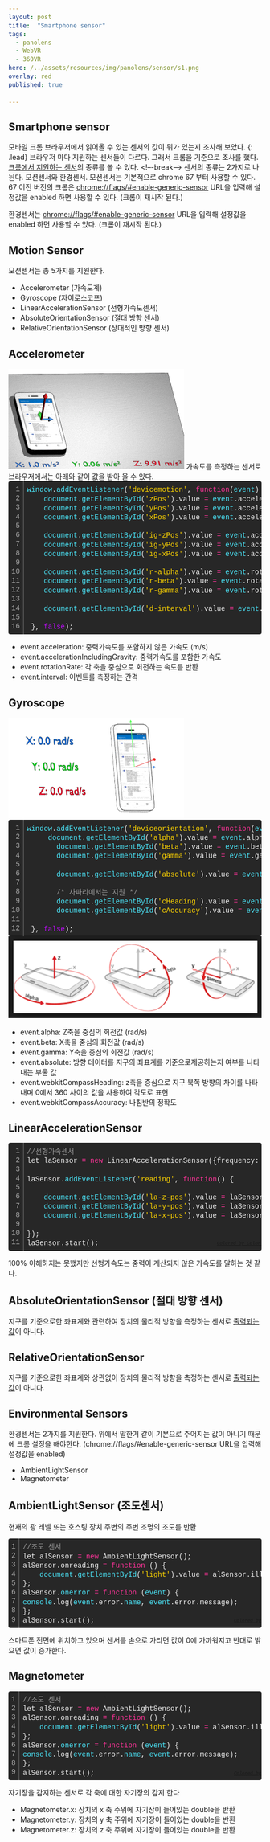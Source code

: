 ```yaml
---
layout: post
title:  "Smartphone sensor"
tags:
  - panolens
  - WebVR
  - 360VR
hero: /../assets/resources/img/panolens/sensor/s1.png
overlay: red
published: true

---
```

## Smartphone sensor
모바일 크롬 브라우저에서 읽어올 수 있는 센서의 값이 뭐가 있는지 조사해 보았다.
{: .lead}
브라우저 마다 지원하는 센서들이 다르다. 그래서 크롬을 기준으로 조사를 했다. <a href="https://developers.google.com/web/updates/2017/09/sensors-for-the-web">크롬에서 지원하는 센서</a>의 종류를 볼 수 있다. 
<!–-break-–>
센서의 종류는 2가지로 나뉜다. 모션센서와 환경센서. 모션센서는 기본적으로 chrome 67 부터 사용할 수 있다. 67 이전 버전의 크롬은 <a href="chrome://flags/#enable-generic-sensor">chrome://flags/#enable-generic-sensor</a> URL을 입력해 설정값을 enabled 하면 사용할 수 있다. (크롬이 재시작 된다.)

환경센서는 <a href="chrome://flags/#enable-generic-sensor-extra-classes">chrome://flags/#enable-generic-sensor</a> URL을 입력해 설정값을 enabled 하면 사용할 수 있다. (크롬이 재시작 된다.)

## Motion Sensor
모션센서는 총 5가지를 지원한다.
- Accelerometer (가속도계)
- Gyroscope (자이로스코프)
- LinearAccelerationSensor (선형가속도센서)
- AbsoluteOrientationSensor (절대 방향 센서)
- RelativeOrientationSensor (상대적인 방향 센서)

## Accelerometer
<img src='/../assets/resources/img/panolens/sensor/accelerometer.gif' alt='accelerometer'>
가속도를 측정하는 센서로 브라우저에서는 아래와 같이 값을 받아 올 수 있다. 
<div class="colorscripter-code" style="color:#f0f0f0;font-family:Consolas, 'Liberation Mono', Menlo, Courier, monospace !important; position:relative !important;overflow:auto"><table class="colorscripter-code-table" style="margin:0;padding:0;border:none;background-color:#272727;border-radius:4px;" cellspacing="0" cellpadding="0"><tr><td style="padding:6px;border-right:2px solid #4f4f4f"><div style="margin:0;padding:0;word-break:normal;text-align:right;color:#aaa;font-family:Consolas, 'Liberation Mono', Menlo, Courier, monospace !important;line-height:130%"><div style="line-height:130%">1</div><div style="line-height:130%">2</div><div style="line-height:130%">3</div><div style="line-height:130%">4</div><div style="line-height:130%">5</div><div style="line-height:130%">6</div><div style="line-height:130%">7</div><div style="line-height:130%">8</div><div style="line-height:130%">9</div><div style="line-height:130%">10</div><div style="line-height:130%">11</div><div style="line-height:130%">12</div><div style="line-height:130%">13</div><div style="line-height:130%">14</div><div style="line-height:130%">15</div><div style="line-height:130%">16</div></div></td><td style="padding:6px 0;text-align:left"><div style="margin:0;padding:0;color:#f0f0f0;font-family:Consolas, 'Liberation Mono', Menlo, Courier, monospace !important;line-height:130%"><div style="padding:0 6px; white-space:pre; line-height:130%"><span style="color:#4be6fa">window</span>.<span style="color:#4be6fa">addEventListener</span>(<span style="color:#ffd500">'devicemotion'</span>,&nbsp;<span style="color:#ff3399">function</span>(<span style="color:#4be6fa">event</span>)&nbsp;{</div><div style="padding:0 6px; white-space:pre; line-height:130%">&nbsp;&nbsp;&nbsp;&nbsp;<span style="color:#4be6fa">document</span>.<span style="color:#4be6fa">getElementById</span>(<span style="color:#ffd500">'zPos'</span>).value&nbsp;<span style="color:#0086b3"></span><span style="color:#ff3399">=</span>&nbsp;<span style="color:#4be6fa">event</span>.acceleration.z;</div><div style="padding:0 6px; white-space:pre; line-height:130%">&nbsp;&nbsp;&nbsp;&nbsp;<span style="color:#4be6fa">document</span>.<span style="color:#4be6fa">getElementById</span>(<span style="color:#ffd500">'yPos'</span>).value&nbsp;<span style="color:#0086b3"></span><span style="color:#ff3399">=</span>&nbsp;<span style="color:#4be6fa">event</span>.acceleration.y;</div><div style="padding:0 6px; white-space:pre; line-height:130%">&nbsp;&nbsp;&nbsp;&nbsp;<span style="color:#4be6fa">document</span>.<span style="color:#4be6fa">getElementById</span>(<span style="color:#ffd500">'xPos'</span>).value&nbsp;<span style="color:#0086b3"></span><span style="color:#ff3399">=</span>&nbsp;<span style="color:#4be6fa">event</span>.acceleration.x;</div><div style="padding:0 6px; white-space:pre; line-height:130%">&nbsp;&nbsp;&nbsp;&nbsp;</div><div style="padding:0 6px; white-space:pre; line-height:130%">&nbsp;&nbsp;&nbsp;&nbsp;<span style="color:#4be6fa">document</span>.<span style="color:#4be6fa">getElementById</span>(<span style="color:#ffd500">'ig-zPos'</span>).value&nbsp;<span style="color:#0086b3"></span><span style="color:#ff3399">=</span>&nbsp;<span style="color:#4be6fa">event</span>.accelerationIncludingGravity.z;</div><div style="padding:0 6px; white-space:pre; line-height:130%">&nbsp;&nbsp;&nbsp;&nbsp;<span style="color:#4be6fa">document</span>.<span style="color:#4be6fa">getElementById</span>(<span style="color:#ffd500">'ig-yPos'</span>).value&nbsp;<span style="color:#0086b3"></span><span style="color:#ff3399">=</span>&nbsp;<span style="color:#4be6fa">event</span>.accelerationIncludingGravity.y;</div><div style="padding:0 6px; white-space:pre; line-height:130%">&nbsp;&nbsp;&nbsp;&nbsp;<span style="color:#4be6fa">document</span>.<span style="color:#4be6fa">getElementById</span>(<span style="color:#ffd500">'ig-xPos'</span>).value&nbsp;<span style="color:#0086b3"></span><span style="color:#ff3399">=</span>&nbsp;<span style="color:#4be6fa">event</span>.accelerationIncludingGravity.x;</div><div style="padding:0 6px; white-space:pre; line-height:130%">&nbsp;&nbsp;&nbsp;&nbsp;&nbsp;&nbsp;</div><div style="padding:0 6px; white-space:pre; line-height:130%">&nbsp;&nbsp;&nbsp;&nbsp;<span style="color:#4be6fa">document</span>.<span style="color:#4be6fa">getElementById</span>(<span style="color:#ffd500">'r-alpha'</span>).value&nbsp;<span style="color:#0086b3"></span><span style="color:#ff3399">=</span>&nbsp;<span style="color:#4be6fa">event</span>.rotationRate.alpha;</div><div style="padding:0 6px; white-space:pre; line-height:130%">&nbsp;&nbsp;&nbsp;&nbsp;<span style="color:#4be6fa">document</span>.<span style="color:#4be6fa">getElementById</span>(<span style="color:#ffd500">'r-beta'</span>).value&nbsp;<span style="color:#0086b3"></span><span style="color:#ff3399">=</span>&nbsp;<span style="color:#4be6fa">event</span>.rotationRate.beta;</div><div style="padding:0 6px; white-space:pre; line-height:130%">&nbsp;&nbsp;&nbsp;&nbsp;<span style="color:#4be6fa">document</span>.<span style="color:#4be6fa">getElementById</span>(<span style="color:#ffd500">'r-gamma'</span>).value&nbsp;<span style="color:#0086b3"></span><span style="color:#ff3399">=</span>&nbsp;<span style="color:#4be6fa">event</span>.rotationRate.gamma;</div><div style="padding:0 6px; white-space:pre; line-height:130%">&nbsp;&nbsp;&nbsp;&nbsp;</div><div style="padding:0 6px; white-space:pre; line-height:130%">&nbsp;&nbsp;&nbsp;&nbsp;<span style="color:#4be6fa">document</span>.<span style="color:#4be6fa">getElementById</span>(<span style="color:#ffd500">'d-interval'</span>).value&nbsp;<span style="color:#0086b3"></span><span style="color:#ff3399">=</span>&nbsp;<span style="color:#4be6fa">event</span>.interval;</div><div style="padding:0 6px; white-space:pre; line-height:130%">&nbsp;&nbsp;&nbsp;&nbsp;</div><div style="padding:0 6px; white-space:pre; line-height:130%">&nbsp;},&nbsp;<span style="color:#c10aff">false</span>);</div></div><div style="text-align:right;margin-top:-13px;margin-right:5px;font-size:9px;font-style:italic"><a href="http://colorscripter.com/info#e" target="_blank" style="color:#4f4f4ftext-decoration:none">Colored by Color Scripter</a></div></td><td style="vertical-align:bottom;padding:0 2px 4px 0"><a href="http://colorscripter.com/info#e" target="_blank" style="text-decoration:none;color:white"><span style="font-size:9px;word-break:normal;background-color:#4f4f4f;color:white;border-radius:10px;padding:1px">cs</span></a></td></tr></table></div>

- event.acceleration: 중력가속도를 포함하지 않은 가속도 (m/s) 
- event.accelerationIncludingGravity: 중력가속도를 포함한 가속도
- event.rotationRate: 각 축을 중심으로 회전하는 속도를 반환
- event.interval: 이벤트를 측정하는 간격

## Gyroscope
<img src='/../assets/resources/img/panolens/sensor/gyroscope.gif' alt='gyroscope'>
<div class="colorscripter-code" style="color:#f0f0f0;font-family:Consolas, 'Liberation Mono', Menlo, Courier, monospace !important; position:relative !important;overflow:auto"><table class="colorscripter-code-table" style="margin:0;padding:0;border:none;background-color:#272727;border-radius:4px;" cellspacing="0" cellpadding="0"><tr><td style="padding:6px;border-right:2px solid #4f4f4f"><div style="margin:0;padding:0;word-break:normal;text-align:right;color:#aaa;font-family:Consolas, 'Liberation Mono', Menlo, Courier, monospace !important;line-height:130%"><div style="line-height:130%">1</div><div style="line-height:130%">2</div><div style="line-height:130%">3</div><div style="line-height:130%">4</div><div style="line-height:130%">5</div><div style="line-height:130%">6</div><div style="line-height:130%">7</div><div style="line-height:130%">8</div><div style="line-height:130%">9</div><div style="line-height:130%">10</div><div style="line-height:130%">11</div><div style="line-height:130%">12</div></div></td><td style="padding:6px 0;text-align:left"><div style="margin:0;padding:0;color:#f0f0f0;font-family:Consolas, 'Liberation Mono', Menlo, Courier, monospace !important;line-height:130%"><div style="padding:0 6px; white-space:pre; line-height:130%"><span style="color:#4be6fa">window</span>.<span style="color:#4be6fa">addEventListener</span>(<span style="color:#ffd500">'deviceorientation'</span>,&nbsp;<span style="color:#ff3399">function</span>(<span style="color:#4be6fa">event</span>)&nbsp;{</div><div style="padding:0 6px; white-space:pre; line-height:130%">&nbsp;&nbsp;&nbsp;&nbsp;&nbsp;<span style="color:#4be6fa">document</span>.<span style="color:#4be6fa">getElementById</span>(<span style="color:#ffd500">'alpha'</span>).value&nbsp;<span style="color:#0086b3"></span><span style="color:#ff3399">=</span>&nbsp;<span style="color:#4be6fa">event</span>.alpha;</div><div style="padding:0 6px; white-space:pre; line-height:130%">&nbsp;&nbsp;&nbsp;&nbsp;&nbsp;&nbsp;&nbsp;<span style="color:#4be6fa">document</span>.<span style="color:#4be6fa">getElementById</span>(<span style="color:#ffd500">'beta'</span>).value&nbsp;<span style="color:#0086b3"></span><span style="color:#ff3399">=</span>&nbsp;<span style="color:#4be6fa">event</span>.beta;</div><div style="padding:0 6px; white-space:pre; line-height:130%">&nbsp;&nbsp;&nbsp;&nbsp;&nbsp;&nbsp;&nbsp;<span style="color:#4be6fa">document</span>.<span style="color:#4be6fa">getElementById</span>(<span style="color:#ffd500">'gamma'</span>).value&nbsp;<span style="color:#0086b3"></span><span style="color:#ff3399">=</span>&nbsp;<span style="color:#4be6fa">event</span>.gamma;</div><div style="padding:0 6px; white-space:pre; line-height:130%">&nbsp;&nbsp;&nbsp;&nbsp;&nbsp;&nbsp;&nbsp;</div><div style="padding:0 6px; white-space:pre; line-height:130%">&nbsp;&nbsp;&nbsp;&nbsp;&nbsp;&nbsp;&nbsp;<span style="color:#4be6fa">document</span>.<span style="color:#4be6fa">getElementById</span>(<span style="color:#ffd500">'absolute'</span>).value&nbsp;<span style="color:#0086b3"></span><span style="color:#ff3399">=</span>&nbsp;<span style="color:#4be6fa">event</span>.absolute;</div><div style="padding:0 6px; white-space:pre; line-height:130%">&nbsp;&nbsp;&nbsp;&nbsp;&nbsp;&nbsp;&nbsp;</div><div style="padding:0 6px; white-space:pre; line-height:130%">&nbsp;&nbsp;&nbsp;&nbsp;&nbsp;&nbsp;&nbsp;<span style="color:#999999">/*&nbsp;사파리에서는&nbsp;지원&nbsp;*/</span>&nbsp;&nbsp;&nbsp;&nbsp;&nbsp;&nbsp;&nbsp;&nbsp;&nbsp;&nbsp;&nbsp;&nbsp;&nbsp;&nbsp;&nbsp;&nbsp;&nbsp;&nbsp;&nbsp;&nbsp;&nbsp;&nbsp;&nbsp;&nbsp;&nbsp;&nbsp;&nbsp;&nbsp;&nbsp;&nbsp;&nbsp;&nbsp;&nbsp;&nbsp;&nbsp;&nbsp;&nbsp;</div><div style="padding:0 6px; white-space:pre; line-height:130%">&nbsp;&nbsp;&nbsp;&nbsp;&nbsp;&nbsp;&nbsp;<span style="color:#4be6fa">document</span>.<span style="color:#4be6fa">getElementById</span>(<span style="color:#ffd500">'cHeading'</span>).value&nbsp;<span style="color:#0086b3"></span><span style="color:#ff3399">=</span>&nbsp;<span style="color:#4be6fa">event</span>.webkitCompassHeading;</div><div style="padding:0 6px; white-space:pre; line-height:130%">&nbsp;&nbsp;&nbsp;&nbsp;&nbsp;&nbsp;&nbsp;<span style="color:#4be6fa">document</span>.<span style="color:#4be6fa">getElementById</span>(<span style="color:#ffd500">'cAccuracy'</span>).value&nbsp;<span style="color:#0086b3"></span><span style="color:#ff3399">=</span>&nbsp;<span style="color:#4be6fa">event</span>.webkitCompassAccuracy;</div><div style="padding:0 6px; white-space:pre; line-height:130%">&nbsp;&nbsp;&nbsp;&nbsp;&nbsp;&nbsp;&nbsp;</div><div style="padding:0 6px; white-space:pre; line-height:130%">&nbsp;},&nbsp;<span style="color:#c10aff">false</span>);</div></div><div style="text-align:right;margin-top:-13px;margin-right:5px;font-size:9px;font-style:italic"><a href="http://colorscripter.com/info#e" target="_blank" style="color:#4f4f4ftext-decoration:none">Colored by Color Scripter</a></div></td><td style="vertical-align:bottom;padding:0 2px 4px 0"><a href="http://colorscripter.com/info#e" target="_blank" style="text-decoration:none;color:white"><span style="font-size:9px;word-break:normal;background-color:#4f4f4f;color:white;border-radius:10px;padding:1px">cs</span></a></td></tr></table></div>

<img src='/../assets/resources/img/panolens/sensor/s1.png' alt='s1'>

- event.alpha: Z축을 중심의 회전값 (rad/s) 
- event.beta: X축을 중심의 회전값 (rad/s) 
- event.gamma: Y축을 중심의 회전값 (rad/s) 
- event.absolute: 방향 데이터를 지구의 좌표계를 기준으로제공하는지 여부를 나타내는 부울 값
- event.webkitCompassHeading: z축을 중심으로 지구 북쪽 방향의 차이를 나타내며 0에서 360 사이의 값을 사용하여 각도로 표현
- event.webkitCompassAccuracy: 나침반의 정확도

## LinearAccelerationSensor
<div class="colorscripter-code" style="color:#f0f0f0;font-family:Consolas, 'Liberation Mono', Menlo, Courier, monospace !important; position:relative !important;overflow:auto"><table class="colorscripter-code-table" style="margin:0;padding:0;border:none;background-color:#272727;border-radius:4px;" cellspacing="0" cellpadding="0"><tr><td style="padding:6px;border-right:2px solid #4f4f4f"><div style="margin:0;padding:0;word-break:normal;text-align:right;color:#aaa;font-family:Consolas, 'Liberation Mono', Menlo, Courier, monospace !important;line-height:130%"><div style="line-height:130%">1</div><div style="line-height:130%">2</div><div style="line-height:130%">3</div><div style="line-height:130%">4</div><div style="line-height:130%">5</div><div style="line-height:130%">6</div><div style="line-height:130%">7</div><div style="line-height:130%">8</div><div style="line-height:130%">9</div><div style="line-height:130%">10</div><div style="line-height:130%">11</div></div></td><td style="padding:6px 0;text-align:left"><div style="margin:0;padding:0;color:#f0f0f0;font-family:Consolas, 'Liberation Mono', Menlo, Courier, monospace !important;line-height:130%"><div style="padding:0 6px; white-space:pre; line-height:130%"><span style="color:#999999">//선형가속센서</span></div><div style="padding:0 6px; white-space:pre; line-height:130%">let&nbsp;laSensor&nbsp;<span style="color:#0086b3"></span><span style="color:#ff3399">=</span>&nbsp;<span style="color:#ff3399">new</span>&nbsp;LinearAccelerationSensor({frequency:&nbsp;<span style="color:#c10aff">60</span>});</div><div style="padding:0 6px; white-space:pre; line-height:130%">&nbsp;</div><div style="padding:0 6px; white-space:pre; line-height:130%">laSensor.<span style="color:#4be6fa">addEventListener</span>(<span style="color:#ffd500">'reading'</span>,&nbsp;<span style="color:#ff3399">function</span>()&nbsp;{</div><div style="padding:0 6px; white-space:pre; line-height:130%">&nbsp;&nbsp;&nbsp;&nbsp;</div><div style="padding:0 6px; white-space:pre; line-height:130%">&nbsp;&nbsp;&nbsp;&nbsp;<span style="color:#4be6fa">document</span>.<span style="color:#4be6fa">getElementById</span>(<span style="color:#ffd500">'la-z-pos'</span>).value&nbsp;<span style="color:#0086b3"></span><span style="color:#ff3399">=</span>&nbsp;laSensor.z;</div><div style="padding:0 6px; white-space:pre; line-height:130%">&nbsp;&nbsp;&nbsp;&nbsp;<span style="color:#4be6fa">document</span>.<span style="color:#4be6fa">getElementById</span>(<span style="color:#ffd500">'la-y-pos'</span>).value&nbsp;<span style="color:#0086b3"></span><span style="color:#ff3399">=</span>&nbsp;laSensor.y;</div><div style="padding:0 6px; white-space:pre; line-height:130%">&nbsp;&nbsp;&nbsp;&nbsp;<span style="color:#4be6fa">document</span>.<span style="color:#4be6fa">getElementById</span>(<span style="color:#ffd500">'la-x-pos'</span>).value&nbsp;<span style="color:#0086b3"></span><span style="color:#ff3399">=</span>&nbsp;laSensor.x;</div><div style="padding:0 6px; white-space:pre; line-height:130%">&nbsp;</div><div style="padding:0 6px; white-space:pre; line-height:130%">});</div><div style="padding:0 6px; white-space:pre; line-height:130%">laSensor.start();</div></div><div style="text-align:right;margin-top:-13px;margin-right:5px;font-size:9px;font-style:italic"><a href="http://colorscripter.com/info#e" target="_blank" style="color:#4f4f4ftext-decoration:none">Colored by Color Scripter</a></div></td><td style="vertical-align:bottom;padding:0 2px 4px 0"><a href="http://colorscripter.com/info#e" target="_blank" style="text-decoration:none;color:white"><span style="font-size:9px;word-break:normal;background-color:#4f4f4f;color:white;border-radius:10px;padding:1px">cs</span></a></td></tr></table></div>

100% 이해하지는 못했지만 선형가속도는 중력이 계산되지 않은 가속도를 말하는 것 같다.

## AbsoluteOrientationSensor (절대 방향 센서)
지구를 기준으로한 좌표계와 관련하여 장치의 물리적 방향을 측정하는 센서로 <a href="https://developer.mozilla.org/en-US/docs/Web/API/AbsoluteOrientationSensor">출력되는 값</a>이 아니다. 

## RelativeOrientationSensor 
지구를 기준으로한 좌표계와 상관없이 장치의 물리적 방향을 측정하는 센서로
<a href="https://developer.mozilla.org/en-US/docs/Web/API/RelativeOrientationSensor">출력되는 값</a>이 아니다.


## Environmental Sensors
환경센서는 2가지를 지원한다. 위에서 말한거 같이 기본으로 주어지는 값이 아니기 때문에 크롬 설정을 해야한다. (chrome://flags/#enable-generic-sensor URL을 입력해 설정값을 enabled)
- AmbientLightSensor
- Magnetometer

## AmbientLightSensor (조도센서)
현재의 광 레벨 또는 호스팅 장치 주변의 주변 조명의 조도를 반환
<div class="colorscripter-code" style="color:#f0f0f0;font-family:Consolas, 'Liberation Mono', Menlo, Courier, monospace !important; position:relative !important;overflow:auto"><table class="colorscripter-code-table" style="margin:0;padding:0;border:none;background-color:#272727;border-radius:4px;" cellspacing="0" cellpadding="0"><tr><td style="padding:6px;border-right:2px solid #4f4f4f"><div style="margin:0;padding:0;word-break:normal;text-align:right;color:#aaa;font-family:Consolas, 'Liberation Mono', Menlo, Courier, monospace !important;line-height:130%"><div style="line-height:130%">1</div><div style="line-height:130%">2</div><div style="line-height:130%">3</div><div style="line-height:130%">4</div><div style="line-height:130%">5</div><div style="line-height:130%">6</div><div style="line-height:130%">7</div><div style="line-height:130%">8</div><div style="line-height:130%">9</div></div></td><td style="padding:6px 0;text-align:left"><div style="margin:0;padding:0;color:#f0f0f0;font-family:Consolas, 'Liberation Mono', Menlo, Courier, monospace !important;line-height:130%"><div style="padding:0 6px; white-space:pre; line-height:130%"><span style="color:#999999">//조도&nbsp;센서</span></div><div style="padding:0 6px; white-space:pre; line-height:130%">let&nbsp;alSensor&nbsp;<span style="color:#0086b3"></span><span style="color:#ff3399">=</span>&nbsp;<span style="color:#ff3399">new</span>&nbsp;AmbientLightSensor();</div><div style="padding:0 6px; white-space:pre; line-height:130%">alSensor.onreading&nbsp;<span style="color:#0086b3"></span><span style="color:#ff3399">=</span>&nbsp;<span style="color:#ff3399">function</span>&nbsp;()&nbsp;{</div><div style="padding:0 6px; white-space:pre; line-height:130%">&nbsp;&nbsp;&nbsp;&nbsp;<span style="color:#4be6fa">document</span>.<span style="color:#4be6fa">getElementById</span>(<span style="color:#ffd500">'light'</span>).value&nbsp;<span style="color:#0086b3"></span><span style="color:#ff3399">=</span>&nbsp;alSensor.illuminance;</div><div style="padding:0 6px; white-space:pre; line-height:130%">};</div><div style="padding:0 6px; white-space:pre; line-height:130%">alSensor.<span style="color:#4be6fa">onerror</span>&nbsp;<span style="color:#0086b3"></span><span style="color:#ff3399">=</span>&nbsp;<span style="color:#ff3399">function</span>&nbsp;(<span style="color:#4be6fa">event</span>)&nbsp;{</div><div style="padding:0 6px; white-space:pre; line-height:130%"><span style="color:#4be6fa">console</span>.log(<span style="color:#4be6fa">event</span>.error.<span style="color:#4be6fa">name</span>,&nbsp;<span style="color:#4be6fa">event</span>.error.message);</div><div style="padding:0 6px; white-space:pre; line-height:130%">};</div><div style="padding:0 6px; white-space:pre; line-height:130%">alSensor.start();</div></div><div style="text-align:right;margin-top:-13px;margin-right:5px;font-size:9px;font-style:italic"><a href="http://colorscripter.com/info#e" target="_blank" style="color:#4f4f4ftext-decoration:none">Colored by Color Scripter</a></div></td><td style="vertical-align:bottom;padding:0 2px 4px 0"><a href="http://colorscripter.com/info#e" target="_blank" style="text-decoration:none;color:white"><span style="font-size:9px;word-break:normal;background-color:#4f4f4f;color:white;border-radius:10px;padding:1px">cs</span></a></td></tr></table></div>

스마트폰 전면에 위치하고 있으며 센서를 손으로 가리면 값이 0에 가까워지고 반대로 밝으면 값이 증가한다. 

## Magnetometer
<div class="colorscripter-code" style="color:#f0f0f0;font-family:Consolas, 'Liberation Mono', Menlo, Courier, monospace !important; position:relative !important;overflow:auto"><table class="colorscripter-code-table" style="margin:0;padding:0;border:none;background-color:#272727;border-radius:4px;" cellspacing="0" cellpadding="0"><tr><td style="padding:6px;border-right:2px solid #4f4f4f"><div style="margin:0;padding:0;word-break:normal;text-align:right;color:#aaa;font-family:Consolas, 'Liberation Mono', Menlo, Courier, monospace !important;line-height:130%"><div style="line-height:130%">1</div><div style="line-height:130%">2</div><div style="line-height:130%">3</div><div style="line-height:130%">4</div><div style="line-height:130%">5</div><div style="line-height:130%">6</div><div style="line-height:130%">7</div><div style="line-height:130%">8</div><div style="line-height:130%">9</div></div></td><td style="padding:6px 0;text-align:left"><div style="margin:0;padding:0;color:#f0f0f0;font-family:Consolas, 'Liberation Mono', Menlo, Courier, monospace !important;line-height:130%"><div style="padding:0 6px; white-space:pre; line-height:130%"><span style="color:#999999">//조도&nbsp;센서</span></div><div style="padding:0 6px; white-space:pre; line-height:130%">let&nbsp;alSensor&nbsp;<span style="color:#0086b3"></span><span style="color:#ff3399">=</span>&nbsp;<span style="color:#ff3399">new</span>&nbsp;AmbientLightSensor();</div><div style="padding:0 6px; white-space:pre; line-height:130%">alSensor.onreading&nbsp;<span style="color:#0086b3"></span><span style="color:#ff3399">=</span>&nbsp;<span style="color:#ff3399">function</span>&nbsp;()&nbsp;{</div><div style="padding:0 6px; white-space:pre; line-height:130%">&nbsp;&nbsp;&nbsp;&nbsp;<span style="color:#4be6fa">document</span>.<span style="color:#4be6fa">getElementById</span>(<span style="color:#ffd500">'light'</span>).value&nbsp;<span style="color:#0086b3"></span><span style="color:#ff3399">=</span>&nbsp;alSensor.illuminance;</div><div style="padding:0 6px; white-space:pre; line-height:130%">};</div><div style="padding:0 6px; white-space:pre; line-height:130%">alSensor.<span style="color:#4be6fa">onerror</span>&nbsp;<span style="color:#0086b3"></span><span style="color:#ff3399">=</span>&nbsp;<span style="color:#ff3399">function</span>&nbsp;(<span style="color:#4be6fa">event</span>)&nbsp;{</div><div style="padding:0 6px; white-space:pre; line-height:130%"><span style="color:#4be6fa">console</span>.log(<span style="color:#4be6fa">event</span>.error.<span style="color:#4be6fa">name</span>,&nbsp;<span style="color:#4be6fa">event</span>.error.message);</div><div style="padding:0 6px; white-space:pre; line-height:130%">};</div><div style="padding:0 6px; white-space:pre; line-height:130%">alSensor.start();</div></div><div style="text-align:right;margin-top:-13px;margin-right:5px;font-size:9px;font-style:italic"><a href="http://colorscripter.com/info#e" target="_blank" style="color:#4f4f4ftext-decoration:none">Colored by Color Scripter</a></div></td><td style="vertical-align:bottom;padding:0 2px 4px 0"><a href="http://colorscripter.com/info#e" target="_blank" style="text-decoration:none;color:white"><span style="font-size:9px;word-break:normal;background-color:#4f4f4f;color:white;border-radius:10px;padding:1px">cs</span></a></td></tr></table></div>

자기장을 감지하는 센서로 각 축에 대한 자기장의 감지 한다 
- Magnetometer.x: 장치의 x 축 주위에 자기장이 들어있는 double을 반환
- Magnetometer.y: 장치의 y 축 주위에 자기장이 들어있는 double을 반환
- Magnetometer.z: 장치의 z 축 주위에 자기장이 들어있는 double을 반환
